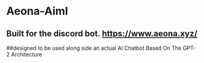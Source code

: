 # Aeona-Aiml


## Built for the discord bot. https://www.aeona.xyz/

##designed to be used along side an actual AI Chatbot Based On The GPT-2 Architecture 
